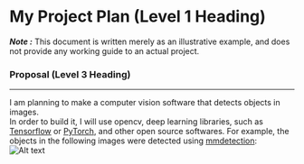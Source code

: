# My Project Plan (Level 1 Heading)

***Note :*** This document is written merely as an illustrative example, and does not provide
any working guide to an actual project.
### Proposal (Level 3 Heading)
---

I am planning to make a computer vision software that detects objects in images.   
In order to build it, I will use opencv, deep learning libraries, such as [Tensorflow](https://www.tensorflow.org/)
or [PyTorch](https://pytorch.org/), and other open source softwares.
For example, the objects in the following images were detected using [mmdetection](https://github.com/open-mmlab/mmdetection):
<br>
![Alt text](https://user-images.githubusercontent.com/12907710/137271636-56ba1cd2-b110-4812-8221-b4c120320aa9.png)


